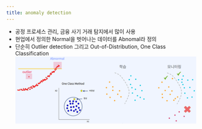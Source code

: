 ```yaml
---
title: anomaly detection
---
```


- 공정 프로세스 관리, 금융 사기 거래 탐지에서 많이 사용
-  현업에서 정의한 Normal을 벗어나는 데이터를 Abnomal라 정의 
-  단순히 Outlier detection 그리고 Out-of-Distribution, One Class Classification 
    ![image](https://github.com/code7ssage/code7ssage.github.io/blob/master/assets/attached%20file/Pasted%20image%2020240103114132.png?raw=true)
